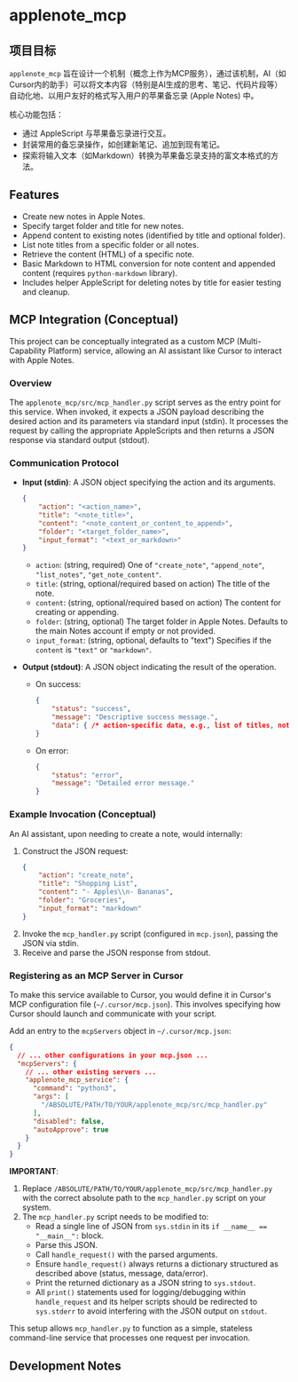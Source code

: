 # applenote_mcp

## 项目目标

`applenote_mcp` 旨在设计一个机制（概念上作为MCP服务），通过该机制，AI（如Cursor内的助手）可以将文本内容（特别是AI生成的思考、笔记、代码片段等）自动化地、以用户友好的格式写入用户的苹果备忘录 (Apple Notes) 中。

核心功能包括：
- 通过 AppleScript 与苹果备忘录进行交互。
- 封装常用的备忘录操作，如创建新笔记、追加到现有笔记。
- 探索将输入文本（如Markdown）转换为苹果备忘录支持的富文本格式的方法。 

## Features
- Create new notes in Apple Notes.
- Specify target folder and title for new notes.
- Append content to existing notes (identified by title and optional folder).
- List note titles from a specific folder or all notes.
- Retrieve the content (HTML) of a specific note.
- Basic Markdown to HTML conversion for note content and appended content (requires `python-markdown` library).
- Includes helper AppleScript for deleting notes by title for easier testing and cleanup.

## MCP Integration (Conceptual)

This project can be conceptually integrated as a custom MCP (Multi-Capability Platform) service, allowing an AI assistant like Cursor to interact with Apple Notes.

### Overview

The `applenote_mcp/src/mcp_handler.py` script serves as the entry point for this service. When invoked, it expects a JSON payload describing the desired action and its parameters via standard input (stdin). It processes the request by calling the appropriate AppleScripts and then returns a JSON response via standard output (stdout).

### Communication Protocol

*   **Input (stdin)**: A JSON object specifying the action and its arguments.
    ```json
    {
        "action": "<action_name>",
        "title": "<note_title>",
        "content": "<note_content_or_content_to_append>",
        "folder": "<target_folder_name>",
        "input_format": "<text_or_markdown>"
    }
    ```
    - `action`: (string, required) One of `"create_note"`, `"append_note"`, `"list_notes"`, `"get_note_content"`.
    - `title`: (string, optional/required based on action) The title of the note.
    - `content`: (string, optional/required based on action) The content for creating or appending.
    - `folder`: (string, optional) The target folder in Apple Notes. Defaults to the main Notes account if empty or not provided.
    - `input_format`: (string, optional, defaults to "text") Specifies if the `content` is `"text"` or `"markdown"`.

*   **Output (stdout)**: A JSON object indicating the result of the operation.
    *   On success:
        ```json
        {
            "status": "success",
            "message": "Descriptive success message.",
            "data": { /* action-specific data, e.g., list of titles, note content, or details from script */ }
        }
        ```
    *   On error:
        ```json
        {
            "status": "error",
            "message": "Detailed error message."
        }
        ```

### Example Invocation (Conceptual)

An AI assistant, upon needing to create a note, would internally:
1.  Construct the JSON request:
    ```json
    {
        "action": "create_note",
        "title": "Shopping List",
        "content": "- Apples\\n- Bananas",
        "folder": "Groceries",
        "input_format": "markdown"
    }
    ```
2.  Invoke the `mcp_handler.py` script (configured in `mcp.json`), passing the JSON via stdin.
3.  Receive and parse the JSON response from stdout.

### Registering as an MCP Server in Cursor

To make this service available to Cursor, you would define it in Cursor's MCP configuration file (`~/.cursor/mcp.json`). This involves specifying how Cursor should launch and communicate with your script.

Add an entry to the `mcpServers` object in `~/.cursor/mcp.json`:

```json
{
  // ... other configurations in your mcp.json ...
  "mcpServers": {
    // ... other existing servers ...
    "applenote_mcp_service": {
      "command": "python3",
      "args": [
        "/ABSOLUTE/PATH/TO/YOUR/applenote_mcp/src/mcp_handler.py" 
      ],
      "disabled": false,
      "autoApprove": true 
    }
  }
}
```
**IMPORTANT**: 
1.  Replace `/ABSOLUTE/PATH/TO/YOUR/applenote_mcp/src/mcp_handler.py` with the correct absolute path to the `mcp_handler.py` script on your system.
2.  The `mcp_handler.py` script needs to be modified to:
    *   Read a single line of JSON from `sys.stdin` in its `if __name__ == "__main__":` block.
    *   Parse this JSON.
    *   Call `handle_request()` with the parsed arguments.
    *   Ensure `handle_request()` always returns a dictionary structured as described above (status, message, data/error).
    *   Print the returned dictionary as a JSON string to `sys.stdout`.
    *   All `print()` statements used for logging/debugging within `handle_request` and its helper scripts should be redirected to `sys.stderr` to avoid interfering with the JSON output on `stdout`.

This setup allows `mcp_handler.py` to function as a simple, stateless command-line service that processes one request per invocation.

## Development Notes 